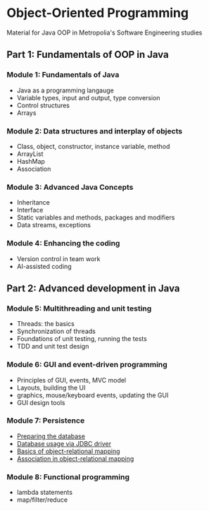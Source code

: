 # Object-Oriented Programming
Material for Java OOP in Metropolia's Software Engineering studies

## Part 1: Fundamentals of OOP in Java

### Module 1: Fundamentals of Java
- Java as a programming langauge
- Variable types, input and output, type conversion
- Control structures
- Arrays

### Module 2: Data structures and interplay of objects
- Class, object, constructor, instance variable, method
- ArrayList
- HashMap
- Association

### Module 3: Advanced Java Concepts
- Inheritance
- Interface
- Static variables and methods, packages and modifiers
- Data streams, exceptions

### Module 4: Enhancing the coding
- Version control in team work
- AI-assisted coding


## Part 2: Advanced development in Java

### Module 5: Multithreading and unit testing
- Threads: the basics
- Synchronization of threads
- Foundations of unit testing, running the tests
- TDD and unit test design

### Module 6: GUI and event-driven programming
- Principles of GUI, events, MVC model
- Layouts, building the UI
- graphics, mouse/keyboard events, updating the GUI
- GUI design tools 

### Module 7: Persistence
- [Preparing the database](7.1_Preparing_the_database_and_the_connection.md)
- [Database usage via JDBC driver](7.2_Database_usage_via_JDBC_driver.md)
- [Basics of object-relational mapping](7.3_Basics_of_object-relational_mapping.md)
- [Association in object-relational mapping](7.4_Association_in_object-relational_mapping.md)

### Module 8: Functional programming
- lambda statements
- map/filter/reduce
